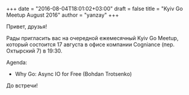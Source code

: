 +++
date = "2016-08-04T18:01:02+03:00"
draft = false
title = "Kyiv Go Meetup August 2016"
author = "yanzay"
+++

Привет, друзья!

Рады пригласить вас на очередной ежемесячный Kyiv Go Meetup, который состоится 17 августа в офисе компании Cogniance (пер. Охтырский 7) в 19:30.

Agenda:

- Why Go: Async IO for Free (Bohdan Trotsenko)

До встречи!
